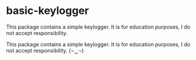 # basic-keylogger
This package contains a simple keylogger. It is for education purposes, I do not accept responsibility.

This package contains a simple keylogger. It is for education purposes, I do not accept responsibility.
                                                                                       (¬‿¬)
